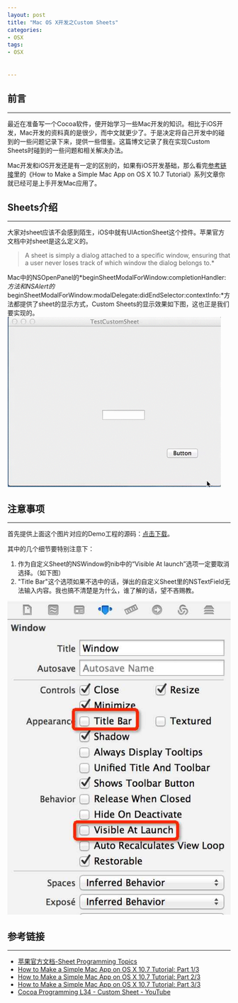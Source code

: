 ```yaml
---
layout: post
title: "Mac OS X开发之Custom Sheets"
categories:
- OSX
tags:
- OSX


---
```


## 前言
----

最近在准备写一个Cocoa软件，便开始学习一些Mac开发的知识。相比于iOS开发，Mac开发的资料真的是很少，而中文就更少了。于是决定将自己开发中的碰到的一些问题记录下来，提供一些借鉴。这篇博文记录了我在实现Custom Sheets时碰到的一些问题和相关解决办法。

Mac开发和iOS开发还是有一定的区别的，如果有iOS开发基础，那么看完[参考链接](#link)里的《How to Make a Simple Mac App on OS X 10.7 Tutorial》系列文章你就已经可是上手开发Mac应用了。

## Sheets介绍
----
大家对sheet应该不会感到陌生，iOS中就有UIActionSheet这个控件。苹果官方文档中对sheet是这么定义的。

> A sheet is simply a dialog attached to a specific window, ensuring that a user never loses track of which window the dialog belongs to.*

Mac中的NSOpenPanel的*beginSheetModalForWindow:completionHandler:*方法和NSAlert的*beginSheetModalForWindow:modalDelegate:didEndSelector:contextInfo:*方法都提供了sheet的显示方式，Custom Sheets的显示效果如下图，这也正是我们要实现的。
![sheetDemo](/assets/images/sheetDemo_20131018.gif)

## 注意事项
----

首先提供上面这个图片对应的Demo工程的源码：[点击下载](/assets/download/TestCustomSheet_20131018.zip)。

其中的几个细节要特别注意下：

1. 作为自定义Sheet的NSWindow的nib中的“Visible At launch”选项一定要取消选择。（如下图）
2. "Title Bar"这个选项如果不选中的话，弹出的自定义Sheet里的NSTextField无法输入内容。我也搞不清楚是为什么，谁了解的话，望不吝赐教。

![](/assets/images/qq-cut-20131018.jpg)

<a id='link' name='link'> </a>
## 参考链接
---

* [苹果官方文档-Sheet Programming Topics](https://developer.apple.com/library/mac/documentation/cocoa/conceptual/Sheets/Tasks/UsingCustomSheets.html#//apple_ref/doc/uid/20001290-BABFIBIA)
* [How to Make a Simple Mac App on OS X 10.7 Tutorial: Part 1/3](http://www.raywenderlich.com/17811/how-to-make-a-simple-mac-app-on-os-x-10-7-tutorial-part-13)
* [How to Make a Simple Mac App on OS X 10.7 Tutorial: Part 2/3](http://www.raywenderlich.com/18319/how-to-make-a-simple-mac-app-on-os-x-10-7-tutorial-part-23)
* [How to Make a Simple Mac App on OS X 10.7 Tutorial: Part 3/3](http://www.raywenderlich.com/18413/how-to-make-a-simple-mac-app-on-os-x-10-7-tutorial-part-33)
* [Cocoa Programming L34 - Custom Sheet - YouTube
](http://www.youtube.com/watch?v=QBkO6TD-fWA)
